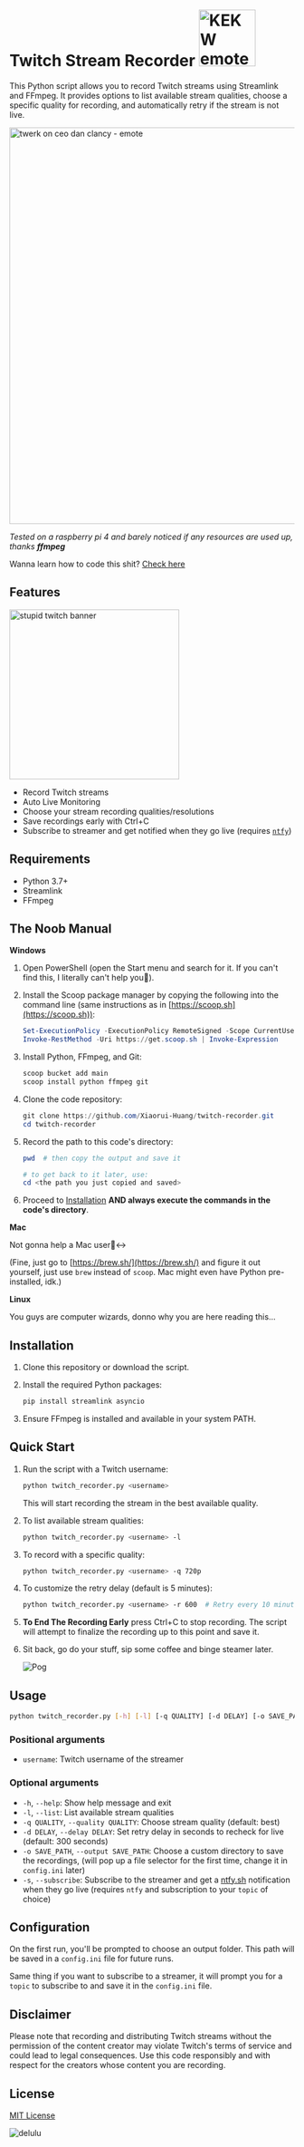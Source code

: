 # Twitch Stream Recorder <img src="images/cool-hacker-pepe.gif" alt="KEKW emote" width="100">

This Python script allows you to record Twitch streams using Streamlink and FFmpeg. It provides options to list available stream qualities, choose a specific quality for recording, and automatically retry if the stream is not live.

<img src="images/twitch-emote-twerking-ban-ceo-dan-clancy.jpg" alt="twerk on ceo dan clancy - emote" width="700">

*Tested on a raspberry pi 4 and barely noticed if any resources are used up, thanks **ffmpeg***

Wanna learn how to code this shit? [Check here](#license)

## Features

<img src="images/twichemotesss.jpg" alt="stupid twitch banner" width="300">

- Record Twitch streams
- Auto Live Monitoring
- Choose your stream recording qualities/resolutions
- Save recordings early with Ctrl+C
- Subscribe to streamer and get notified when they go live (requires [`ntfy`](https://ntfy.sh))

## Requirements

- Python 3.7+
- Streamlink
- FFmpeg

## The Noob Manual

**Windows**

1. Open PowerShell (open the Start menu and search for it. If you can't find this, I literally can't help you🤣).

2. Install the Scoop package manager by copying the following into the command line (same instructions as in [https://scoop.sh](https://scoop.sh)):

    ```powershell
    Set-ExecutionPolicy -ExecutionPolicy RemoteSigned -Scope CurrentUser
    Invoke-RestMethod -Uri https://get.scoop.sh | Invoke-Expression
    ```

3. Install Python, FFmpeg, and Git:

    ```powershell
    scoop bucket add main
    scoop install python ffmpeg git
    ```

4. Clone the code repository:

    ```powershell
    git clone https://github.com/Xiaorui-Huang/twitch-recorder.git
    cd twitch-recorder
    ```

5. Record the path to this code's directory:

    ```powershell
    pwd  # then copy the output and save it

    # to get back to it later, use:
    cd <the path you just copied and saved>
    ```

6. Proceed to [Installation](#installation) **AND always execute the commands in the code's directory**.

**Mac**

Not gonna help a Mac user🙂‍↔️

(Fine, just go to [https://brew.sh/](https://brew.sh/) and figure it out yourself, just use `brew` instead of `scoop`. Mac might even have Python pre-installed, idk.)

**Linux**

You guys are computer wizards, donno why you are here reading this...

## Installation

1. Clone this repository or download the script.
2. Install the required Python packages:

    ```bash
    pip install streamlink asyncio
    ```

3. Ensure FFmpeg is installed and available in your system PATH.

## Quick Start

1. Run the script with a Twitch username:

    ```bash
    python twitch_recorder.py <username>
    ```

    This will start recording the stream in the best available quality.

2. To list available stream qualities:

    ```bash
    python twitch_recorder.py <username> -l
    ```

3. To record with a specific quality:

    ```bash
    python twitch_recorder.py <username> -q 720p
    ```

4. To customize the retry delay (default is 5 minutes):

    ```bash
    python twitch_recorder.py <username> -r 600  # Retry every 10 minutes
    ```

5. **To End The Recording Early** press  Ctrl+C to stop recording. The script will attempt to finalize the recording up to this point and save it.

6. Sit back, go do your stuff, sip some coffee and binge steamer later.

    ![Pog](images/pogchamp-pog.gif)

## Usage

```bash
python twitch_recorder.py [-h] [-l] [-q QUALITY] [-d DELAY] [-o SAVE_PATH] username
```

### Positional arguments

- `username`: Twitch username of the streamer

### Optional arguments

- `-h`, `--help`: Show help message and exit
- `-l`, `--list`: List available stream qualities
- `-q QUALITY`, `--quality QUALITY`: Choose stream quality (default: best)
- `-d DELAY`, `--delay DELAY`: Set retry delay in seconds to recheck for live (default: 300 seconds)
- `-o SAVE_PATH`, `--output SAVE_PATH`: Choose a custom directory to save the recordings, (will pop up a file selector for the first time, change it in `config.ini` later)
- `-s`, `--subscribe`: Subscribe to the streamer and get a [ntfy.sh](https://ntfy.sh) notification when they go live (requires `ntfy` and subscription to your `topic` of choice)

## Configuration

On the first run, you'll be prompted to choose an output folder. This path will be saved in a `config.ini` file for future runs.

Same thing if you want to subscribe to a streamer, it will prompt you for a `topic` to subscribe to and save it in the `config.ini` file.

## Disclaimer

Please note that recording and distributing Twitch streams without the permission of the content creator may violate Twitch's terms of service and could lead to legal consequences. Use this code responsibly and with respect for the creators whose content you are recording.

## License

[MIT License](LICENSE)

![delulu](images/delulu-hacker-pepe.gif)
